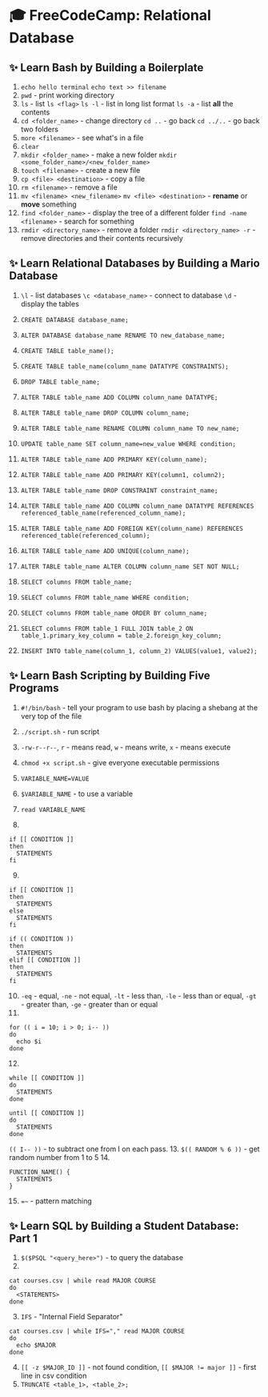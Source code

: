 # 🎓 FreeCodeCamp: Relational Database

## ✨ Learn Bash by Building a Boilerplate
1. `echo hello terminal` `echo text >> filename`
2. `pwd` - print working directory
3. `ls` - list `ls <flag>` `ls -l` - list in long list format `ls -a` - list **all** the contents 
4. `cd <folder_name>` - change directory `cd ..` - go back `cd ../..` - go back two folders
6. `more <filename>` - see what's in a file 
7. `clear`
8. `mkdir <folder_name>` - make a new folder `mkdir <some_folder_name>/<new_folder_name>`
9. `touch <filename>` - create a new file
10. `cp <file> <destination>` - copy a file
11. `rm <filename>` - remove a file 
12. `mv <filename> <new_filename>` `mv <file> <destination>` - **rename** or **move** something
13. `find <folder_name>` - display the tree of a different folder `find -name <filename>` - search for something 
14. `rmdir <directory_name>` - remove a folder `rmdir <directory_name> -r` - remove directories and their contents recursively

## ✨ Learn Relational Databases by Building a Mario Database
1. `\l` - list databases `\c <database_name>` - connect to database `\d` - display the tables 

2. `CREATE DATABASE database_name;`
3. `ALTER DATABASE database_name RENAME TO new_database_name;`

4. `CREATE TABLE table_name();`
5. `CREATE TABLE table_name(column_name DATATYPE CONSTRAINTS);`
6. `DROP TABLE table_name;`

7. `ALTER TABLE table_name ADD COLUMN column_name DATATYPE;`
8. `ALTER TABLE table_name DROP COLUMN column_name;`
9. `ALTER TABLE table_name RENAME COLUMN column_name TO new_name;`

10. `UPDATE table_name SET column_name=new_value WHERE condition;`

11. `ALTER TABLE table_name ADD PRIMARY KEY(column_name);`
12. `ALTER TABLE table_name ADD PRIMARY KEY(column1, column2);`

13. `ALTER TABLE table_name DROP CONSTRAINT constraint_name;`

14. `ALTER TABLE table_name ADD COLUMN column_name DATATYPE REFERENCES referenced_table_name(referenced_column_name);`
15. `ALTER TABLE table_name ADD FOREIGN KEY(column_name) REFERENCES referenced_table(referenced_column);`

16. `ALTER TABLE table_name ADD UNIQUE(column_name);`
17. `ALTER TABLE table_name ALTER COLUMN column_name SET NOT NULL;`

18. `SELECT columns FROM table_name;`
19. `SELECT columns FROM table_name WHERE condition;`
20. `SELECT columns FROM table_name ORDER BY column_name;`
21. `SELECT columns FROM table_1 FULL JOIN table_2 ON table_1.primary_key_column = table_2.foreign_key_column;`

22. `INSERT INTO table_name(column_1, column_2) VALUES(value1, value2);`


## ✨ Learn Bash Scripting by Building Five Programs
1. `#!/bin/bash` - tell your program to use bash by placing a shebang at the very top of the file
2. `./script.sh` - run script
3. `-rw-r--r--`, `r` - means read, `w` - means write, `x` - means execute
4. `chmod +x script.sh` - give everyone executable permissions

5. `VARIABLE_NAME=VALUE`
6. `$VARIABLE_NAME` - to use a variable
7. `read VARIABLE_NAME`

8. 
```
if [[ CONDITION ]]
then
  STATEMENTS
fi
```
9. 
```
if [[ CONDITION ]]
then
  STATEMENTS
else
  STATEMENTS
fi
```
```
if (( CONDITION ))
then
  STATEMENTS
elif [[ CONDITION ]]
then
  STATEMENTS
fi
```
10. `-eq` - equal, `-ne` - not equal, `-lt` - less than, `-le` - less than or equal, `-gt` - greater than, `-ge` - greater than or equal
11.
```
for (( i = 10; i > 0; i-- ))
do
  echo $i
done
```
12.
```
while [[ CONDITION ]]
do
  STATEMENTS
done
```
```
until [[ CONDITION ]]
do
  STATEMENTS
done
```
`(( I-- ))` - to subtract one from I on each pass.
13. `$(( RANDOM % 6 ))` - get random number from 1 to 5
14. 
```
FUNCTION_NAME() {
  STATEMENTS
}
```
15. `=~` - pattern matching

## ✨ Learn SQL by Building a Student Database: Part 1
1. `$($PSQL "<query_here>")` - to query the database
2. 
```
cat courses.csv | while read MAJOR COURSE
do
  <STATEMENTS>
done
```
3. `IFS` - "Internal Field Separator"
```
cat courses.csv | while IFS="," read MAJOR COURSE
do
  echo $MAJOR
done
```
4. `[[ -z $MAJOR_ID ]]` - not found condition, `[[ $MAJOR != major ]]` - first line in csv condition
5. `TRUNCATE <table_1>, <table_2>;`

